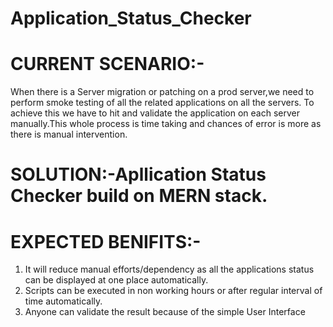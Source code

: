 # Application_Status_Checker

# CURRENT SCENARIO:-

When there is a Server migration or patching on a prod server,we need to perform smoke testing of all the related applications on all the servers.
To achieve this we have to hit and validate the application on each server manually.This whole process is time taking and chances of error is more as there is manual intervention.

# SOLUTION:-Apllication Status Checker build on MERN stack.

# EXPECTED BENIFITS:-
1) It will reduce manual efforts/dependency as all the applications status can be displayed at one place automatically.
2) Scripts can be executed in non working hours or after regular interval of time automatically.
3) Anyone can validate the result because of the simple User Interface

